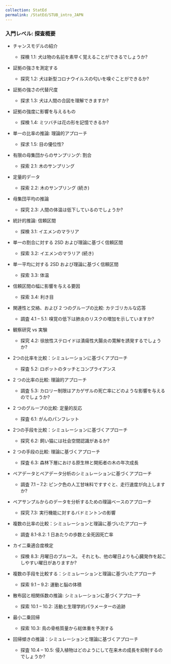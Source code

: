 ```yaml
---
collection: StatEd
permalink: /StatEd/STUB_intro_JAPN
---
```


### 入門レベル: 探査概要

* チャンスモデルの紹介
  * 探検 1.1: 犬は物の名前を素早く覚えることができるでしょうか?

* 証拠の強さを測定する
  * 探究 1.2: 犬は新型コロナウイルスの匂いを嗅ぐことができるか?

* 証拠の強さの代替尺度
  * 探求 1.3: 犬は人間の合図を理解できますか?

* 証拠の強度に影響を与えるもの
  * 探検 1.4: ミツバチは花の形を記憶できるか?

* 単一の比率の推論: 理論的アプローチ
  * 探求 1.5: 目の優位性?

* 有限の母集団からのサンプリング: 割合
  * 探索 2.1: 木のサンプリング

* 定量的データ
  * 探索 2.2: 木のサンプリング (続き)

* 母集団平均の推論
  * 探究 2.3: 人間の体温は低下しているのでしょうか?

* 統計的推論: 信頼区間
  * 探検 3.1: イエメンのマラリア

* 単一の割合に対する 2SD および理論に基づく信頼区間
  * 探索 3.2: イエメンのマラリア (続き)

* 単一平均に対する 2SD および理論に基づく信頼区間
  * 探索 3.3: 体温

* 信頼区間の幅に影響を与える要因
  * 探索 3.4: 利き目

* 関連性と交絡、および 2 つのグループの比較: カテゴリカルな応答
  * 調査 4.1 – 5.1: 嗅覚の低下は肺炎のリスクの増加を示していますか?

* 観察研究 vs 実験
  * 探究 4.2: 徐放性ステロイドは潰瘍性大腸炎の寛解を誘発するでしょうか?

* 2つの比率を比較：シミュレーションに基づくアプローチ
  * 探査  5.2: ロボットのタッチとコンプライアンス

* 2 つの比率の比較: 理論的アプローチ
  * 調査 5.3: カロリー制限はアカゲザルの死亡率にどのような影響を与えるのでしょうか?

* 2 つのグループの比較: 定量的反応
  * 探査  6.1: がんのパンフレット

* 2つの手段を比較：シミュレーションに基づくアプローチ
  * 探究 6.2: 飼い猫には社会空間認識があるか?

* 2 つの手段の比較: 理論に基づくアプローチ
  * 探査 6.3: 森林下層における原生林と開拓者の木の年次成長

* ペアデータとペアデータ分析のシミュレーションに基づくアプローチ
  * 調査 7.1 – 7.2: ピンク色の人工甘味料ですすぐと、走行速度が向上しますか?

* ペアサンプルからのデータを分析するための理論ベースのアプローチ
  * 探究 7.3: 実行機能に対するバドミントンの影響

* 複数の比率の比較：シミュレーションと理論に基づいたアプローチ
  * 調査 8.1-8.2: 1 日あたりの歩数と全死因死亡率

* カイ二乗適合度検定
  * 探検 8.3: 月曜日のブルース。 それとも、他の曜日よりも心臓発作を起こしやすい曜日がありますか?

* 複数の手段を比較する：シミュレーションと理論に基づいたアプローチ
  * 探索 9.1 – 9.2: 運動と脳の体積

* 散布図と相関係数の推論: シミュレーションに基づくアプローチ
  * 探索 10.1 – 10.2: 活動と生理学的パラメーターの追跡

* 最小二乗回帰
  * 探索 10.3: 鳥の骨格質量から総体重を予測する

* 回帰傾きの推論：シミュレーションと理論に基づくアプローチ
  * 探査 10.4 – 10.5: 侵入植物はどのようにして在来木の成長を抑制するのでしょうか?
